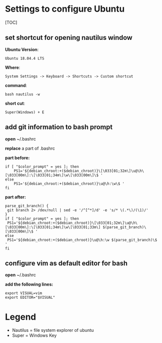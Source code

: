 # Settings to configure Ubuntu
[TOC]

## set shortcut for opening nautilus window
**Ubuntu Version**:

``` Ubuntu 18.04.4 LTS ```

**Where**:

``` System Settings -> Keyboard -> Shortcuts -> Custom shortcut ```

**command**:

```bash nautilus -w ```

**short cut**:

``` Super(Windows) + E ```

## add git information to bash prompt

**open** \~/.bashrc

**replace** a part of .bashrc

**part before:**
```
if [ "$color_prompt" = yes ]; then
    PS1='${debian_chroot:+($debian_chroot)}\[\033[01;32m\]\u@\h\[\033[00m\]:\[\033[01;34m\]\w\[\033[00m\]\$ '
else
    PS1='${debian_chroot:+($debian_chroot)}\u@\h:\w\$ '
fi
```


**part after:**
```
parse_git_branch() {
 git branch 2> /dev/null | sed -e '/^[^*]/d' -e 's/* \(.*\)/(\1)/'
}
if [ "$color_prompt" = yes ]; then
 PS1='${debian_chroot:+($debian_chroot)}\[\033[01;32m\]\u@\h\[\033[00m\]:\[\033[01;34m\]\w\[\033[01;33m\] $(parse_git_branch)\[\033[00m\]\$ '
else
 PS1='${debian_chroot:+($debian_chroot)}\u@\h:\w $(parse_git_branch)\$ '
fi
```

## configure vim as default editor for bash

**open** \~/.bashrc

**add the following lines:**
```
export VISUAL=vim
export EDITOR="$VISUAL"
```


# Legend
- Nautilus =  file system explorer of ubuntu
- Super = Windows Key
